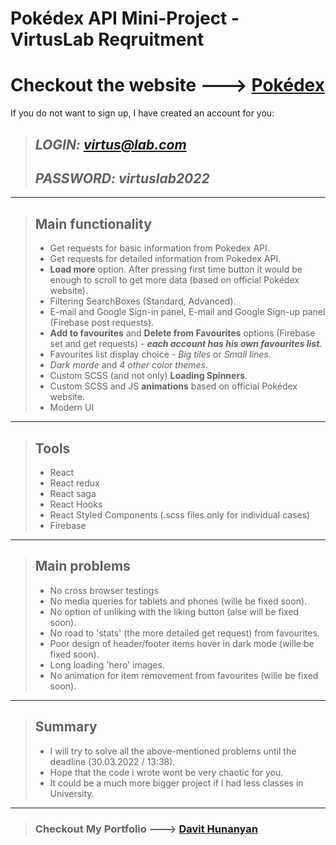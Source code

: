 # Pokédex API Mini-Project - VirtusLab Reqruitment

# Checkout the website ---> [Pokédex](https://www.dhunanyan.com/pokedex)
If you do not want to sign up, I have created an account for you:
>## ***LOGIN: virtus@lab.com***     
>## ***PASSWORD: virtuslab2022***

---

> ## Main functionality
> - Get requests for basic information from Pokedex API.
> - Get requests for detailed information from Pokedex API.
> - **Load more** option. After pressing first time button it would be enough to scroll to get more data (based on official Pokédex website).
> - Filtering SearchBoxes (Standard, Advanced).
> - E-mail and Google Sign-in panel, E-mail and Google Sign-up panel (Firebase post requests).
> - **Add to favourites** and **Delete from Favourites** options (Firebase set and get requests) - ***each account has his own favourites list***.
> - Favourites list display choice - *Big tiles* or *Small lines*.
> - *Dark morde* and *4 other color themes*.
> - Custom SCSS (and not only) **Loading Spinners**.
> - Custom SCSS and JS **animations** based on official Pokédex website.
> - Modern UI

---

> ## Tools
> - React
> - React redux
> - React saga
> - React Hooks
> - React Styled Components (.scss files only for individual cases)
> - Firebase

---

> ## Main problems
> - No cross browser testings
> - No media queries for tablets and phones (wille be fixed soon).
> - No option of unliking with the liking button (alse will be fixed soon).
> - No road to 'stats' (the more detailed get request) from favourites.
> - Poor design of header/footer items hover in dark mode (wille be fixed soon).
> - Long loading 'hero' images.
> - No animation for item removement from favourites (wille be fixed soon).

---

> ## Summary
> - I will try to solve all the above-mentioned problems until the deadline (30.03.2022 / 13:38).
> - Hope that the code i wrote wont be very chaotic for you.
> - It could be a much more bigger project if I had less classes in University.

---

> ### Checkout My Portfolio ---> [Davit Hunanyan](https://www.dhunanyan.com/)
